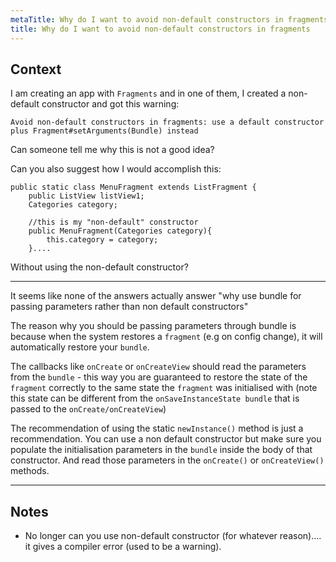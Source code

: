 ```yaml
---
metaTitle: Why do I want to avoid non-default constructors in fragments
title: Why do I want to avoid non-default constructors in fragments
---
```


## Context

I am creating an app with `Fragments` and in one of them, I created a non-default constructor and got this warning:



```
Avoid non-default constructors in fragments: use a default constructor plus Fragment#setArguments(Bundle) instead

```

Can someone tell me why this is not a good idea? 


Can you also suggest how I would accomplish this:



```
public static class MenuFragment extends ListFragment {
    public ListView listView1;
    Categories category;

    //this is my "non-default" constructor
    public MenuFragment(Categories category){
        this.category = category;
    }....

```

Without using the non-default constructor? 



---

It seems like none of the answers actually answer "why use bundle for passing parameters rather than non default constructors"


The reason why you should be passing parameters through bundle is because when the system restores a `fragment` (e.g on config change), it will automatically restore your `bundle`. 


The callbacks like `onCreate` or `onCreateView` should read the parameters from the `bundle` - this way you are guaranteed to restore the state of the `fragment` correctly to the same state the `fragment` was initialised with (note this state can be different from the `onSaveInstanceState bundle` that is passed to the `onCreate/onCreateView`)


The recommendation of using the static `newInstance()` method is just a recommendation. You can use a non default constructor but make sure you populate the initialisation parameters in the `bundle` inside the body of that constructor. And read those parameters in the `onCreate()` or `onCreateView()` methods.



---

## Notes

- No longer can you use non-default constructor (for whatever reason)....  it gives a compiler error (used to be a warning).
